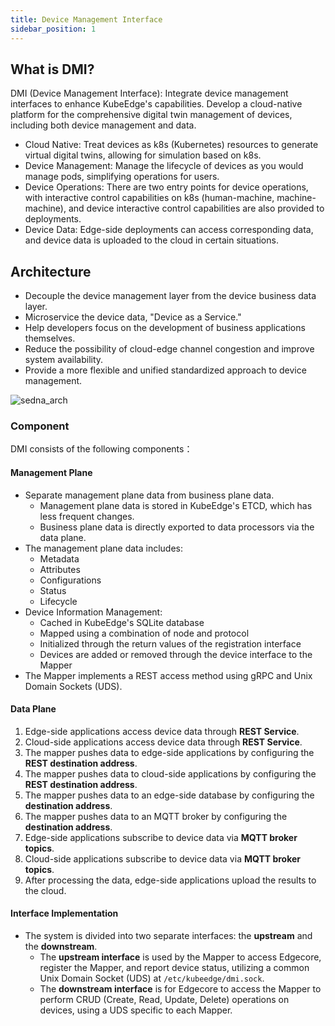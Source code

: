 ```yaml
---
title: Device Management Interface
sidebar_position: 1
---
```


## What is DMI?

DMI (Device Management Interface): Integrate device management interfaces to enhance KubeEdge's capabilities. Develop a cloud-native platform for the comprehensive digital twin management of devices, including both device management and data.

* Cloud Native: Treat devices as k8s (Kubernetes) resources to generate virtual digital twins, allowing for simulation based on k8s.
* Device Management: Manage the lifecycle of devices as you would manage pods, simplifying operations for users.
* Device Operations: There are two entry points for device operations, with interactive control capabilities on k8s (human-machine, machine-machine), and device interactive control capabilities are also provided to deployments.
* Device Data: Edge-side deployments can access corresponding data, and device data is uploaded to the cloud in certain situations.





## Architecture

* Decouple the device management layer from the device business data layer.
* Microservice the device data, "Device as a Service."
* Help developers focus on the development of business applications themselves.
* Reduce the possibility of cloud-edge channel congestion and improve system availability.
* Provide a more flexible and unified standardized approach to device management.



![sedna_arch](/img/dmi/dmi-architecture.png)


### Component
DMI consists of the following components：

#### Management Plane
* Separate management plane data from business plane data.
  * Management plane data is stored in KubeEdge's ETCD, which has less frequent changes.
  * Business plane data is directly exported to data processors via the data plane.
* The management plane data includes:
  * Metadata
  * Attributes
  * Configurations
  * Status
  * Lifecycle 
* Device Information Management:
  * Cached in KubeEdge's SQLite database
  * Mapped using a combination of node and protocol
  * Initialized through the return values of the registration interface
  * Devices are added or removed through the device interface to the Mapper
* The Mapper implements a REST access method using gRPC and Unix Domain Sockets (UDS).

#### Data Plane
1. Edge-side applications access device data through **REST Service**.
2. Cloud-side applications access device data through **REST Service**.
3. The mapper pushes data to edge-side applications by configuring the **REST destination address**.
4. The mapper pushes data to cloud-side applications by configuring the **REST destination address**.
5. The mapper pushes data to an edge-side database by configuring the **destination address**.
6. The mapper pushes data to an MQTT broker by configuring the **destination address**.
7. Edge-side applications subscribe to device data via **MQTT broker topics**.
8. Cloud-side applications subscribe to device data via **MQTT broker topics**.
9. After processing the data, edge-side applications upload the results to the cloud.

#### Interface Implementation
* The system is divided into two separate interfaces: the **upstream** and the **downstream**.
  *  The **upstream interface** is used by the Mapper to access Edgecore, register the Mapper, and report device status, utilizing a common Unix Domain Socket (UDS) at `/etc/kubeedge/dmi.sock`.
  * The **downstream interface** is for Edgecore to access the Mapper to perform CRUD (Create, Read, Update, Delete) operations on devices, using a UDS specific to each Mapper.


